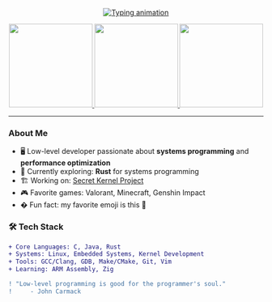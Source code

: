 <p align="center">
  <a href="https://github.com/MONDERASDOR">
    <img src="https://readme-typing-svg.demolab.com?font=Fira+Code&weight=600&size=26&duration=2000&pause=500&color=FF2D00&center=true&vCenter=true&width=500&lines=Hi+there+%F0%9F%91%8B+I'm+Listed;Systems+%7C+Low-Level+%7C+Performance;Turning+ones+and+zeros+into+magic" alt="Typing animation" />
  </a>
</p>

<p align="center">
  <a href="https://github.com/Listedroot">
    <img height="165em" src="https://github-readme-streak-stats.herokuapp.com/?user=Listedroot&theme=red&hide_border=true&fire=FF2D00&ring=FF2D00" />
    <img height="165em" src="https://github-readme-stats.vercel.app/api?username=Listedroot&show_icons=true&theme=red&hide_border=true&include_all_commits=true&count_private=true" />
    <img height="165em" src="https://github-readme-stats.vercel.app/api/top-langs/?username=Listedroot&layout=compact&theme=red&hide_border=true&langs_count=6&hide=html,css,scss" />
  </a>
</p>

<p align="center">

---

### **About Me**
- 🖥️ Low-level developer passionate about **systems programming** and **performance optimization**
- 🦀 Currently exploring: **Rust** for systems programming
- 🏗️ Working on: [Secret Kernel Project](https://github.com/Listedroot/Listedroot/Elexer)
- 🎮 Favorite games: Valorant, Minecraft, Genshin Impact
- � Fun fact: my favorite emoji is this 🙂

### 🛠️ **Tech Stack**
```diff
+ Core Languages: C, Java, Rust
+ Systems: Linux, Embedded Systems, Kernel Development
+ Tools: GCC/Clang, GDB, Make/CMake, Git, Vim
+ Learning: ARM Assembly, Zig

! "Low-level programming is good for the programmer's soul."
!     - John Carmack

